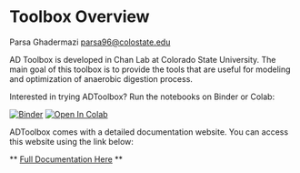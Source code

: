 # Toolbox Overview
Parsa Ghadermazi 
parsa96@colostate.edu

AD Toolbox is developed in Chan Lab at Colorado State University. The main goal of this toolbox is to provide the tools that are useful for modeling and optimization of anaerobic digestion process.

Interested in trying ADToolbox? Run the notebooks on Binder or Colab:

[![Binder](https://mybinder.org/badge_logo.svg)](https://mybinder.org/v2/gh/chan-csu/ADToolbox/HEAD)
<a target="_blank" href="https://colab.research.google.com/github/chan-csu/ADToolbox/blob/main/README.md">
  <img src="https://colab.research.google.com/assets/colab-badge.svg" alt="Open In Colab"/>
</a>

ADToolbox comes with a detailed documentation website. You can access this website using the link below:

** [Full Documentation Here](https://chan-csu.github.io/ADToolbox/) **


